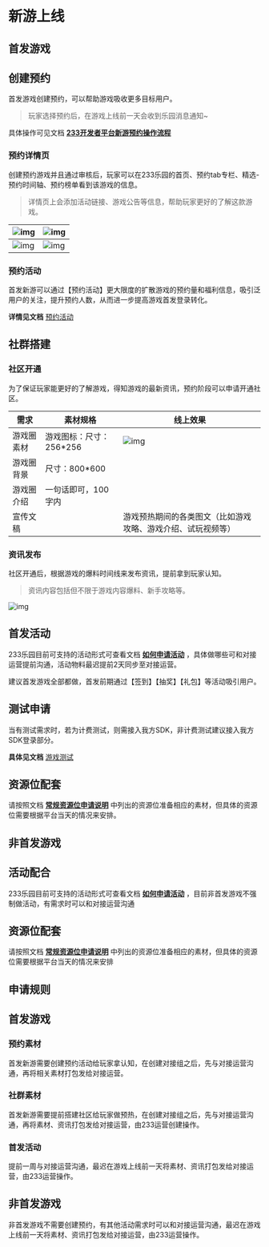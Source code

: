 
# 新游上线

## 首发游戏

## 创建预约

首发游戏创建预约，可以帮助游戏吸收更多目标用户。

> 玩家选择预约后，在游戏上线前一天会收到乐园消息通知~

具体操作可见文档 **[233开发者平台新游预约操作流程](../operate/game_reservation.md)**

### 预约详情页

创建预约游戏并且通过审核后，玩家可以在233乐园的首页、预约tab专栏、精选-预约时间轴、预约榜单看到该游戏的信息。

> 详情页上会添加活动链接、游戏公告等信息，帮助玩家更好的了解这款游戏。

| ![img](https://arkimg.ark.online/(null)-20240520172510296.png) | ![img](https://arkimg.ark.online/(null)-20240520172510252.png) |
| ------------------------------------------------------------ | ------------------------------------------------------------ |
| ![img](https://arkimg.ark.online/(null)-20240520172512523.png) | ![img](https://arkimg.ark.online/(null)-20240520172512811.png) |

### 预约活动

首发新游可以通过【预约活动】更大限度的扩散游戏的预约量和福利信息，吸引泛用户的关注，提升预约人数，从而进一步提高游戏首发登录转化。

**详情见文档** [预约活动](../purchase/event_reservation.md)

## 社群搭建

### 社区开通

为了保证玩家能更好的了解游戏，得知游戏的最新资讯，预约阶段可以申请开通社区。

| 需求                                                         | 素材规格                | 线上效果                                                     |
| ------------------------------------------------------------ | ----------------------- | ------------------------------------------------------------ |
| 游戏圈素材                                                   | 游戏图标：尺寸：256*256 | ![img](https://arkimg.ark.online/(null)-20240520172511334.png) |
| 游戏圈背景 |  尺寸：800*600                                                          |                                                              |
| 游戏圈介绍 |  一句话即可，100字内                                                  |                                                              |
| 宣传文稿 |           |                游戏预热期间的各类图文（比如游戏攻略、游戏介绍、试玩视频等）                               |

### 资讯发布

社区开通后，根据游戏的爆料时间线来发布资讯，提前拿到玩家认知。

> 资讯内容包括但不限于游戏内容爆料、新手攻略等。

![img](https://arkimg.ark.online/(null)-20240520172510391.png)

## 首发活动

233乐园目前可支持的活动形式可查看文档 **[如何申请活动](../purchase/event_application.md)** ，具体做哪些可和对接运营提前沟通，活动物料最迟提前2天同步至对接运营。

建议首发游戏全部都做，首发前期通过【签到】【抽奖】【礼包】等活动吸引用户。

## 测试申请

当有测试需求时，若为计费测试，则需接入我方SDK，非计费测试建议接入我方SDK登录部分。

**具体见文档** [游戏测试](../purchase/game_test_application.md)

## 资源位配套

请按照文档 **[常规资源位申请说明](../purchase/general_resources.md)** 中列出的资源位准备相应的素材，但具体的资源位需要根据平台当天的情况来安排。

## 非首发游戏

## 活动配合

233乐园目前可支持的活动形式可查看文档 **[如何申请活动](../purchase/event_application.md)** ，目前非首发游戏不强制做活动，有需求时可以和对接运营沟通

## 资源位配套

请按照文档 **[常规资源位申请说明](../purchase/general_resources.md)** 中列出的资源位准备相应的素材，但具体的资源位需要根据平台当天的情况来安排

## 申请规则

## 首发游戏

### 预约素材

首发新游需要创建预约活动给玩家拿认知，在创建对接组之后，先与对接运营沟通，再将相关素材打包发给对接运营。

### 社群素材

首发新游需要提前搭建社区给玩家做预热，在创建对接组之后，先与对接运营沟通，再将素材、资讯打包发给对接运营，由233运营创建操作。

### 首发活动

提前一周与对接运营沟通，最迟在游戏上线前一天将素材、资讯打包发给对接运营，由233运营操作。

## 非首发游戏

非首发游戏不需要创建预约，有其他活动需求时可以和对接运营沟通，最迟在游戏上线前一天将素材、资讯打包发给对接运营，由233运营操作。

